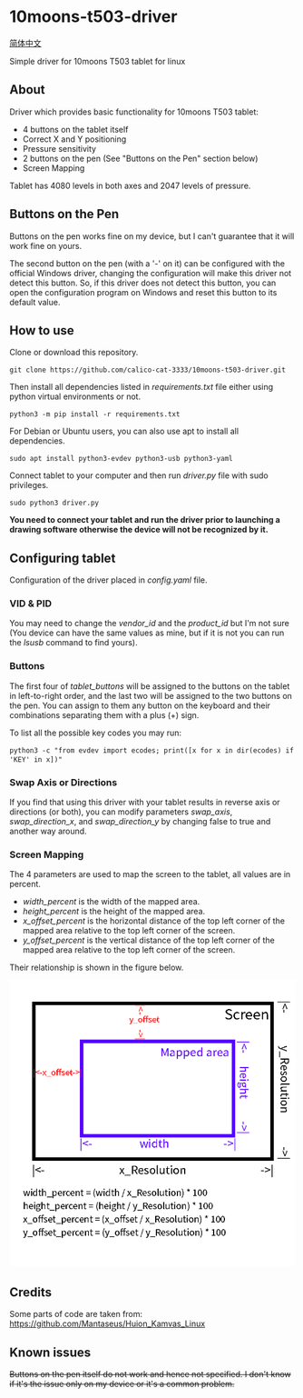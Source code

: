 # 10moons-t503-driver

[简体中文](https://github.com/calico-cat-3333/10moons-t503-driver/blob/master/README_zh.md)

Simple driver for 10moons T503 tablet for linux

## About

Driver which provides basic functionality for 10moons T503 tablet:
* 4 buttons on the tablet itself
* Correct X and Y positioning
* Pressure sensitivity
* 2 buttons on the pen (See "Buttons on the Pen" section below)
* Screen Mapping

Tablet has 4080 levels in both axes and 2047 levels of pressure.

## Buttons on the Pen

Buttons on the pen works fine on my device, but I can't guarantee that it will work fine on yours.

The second button on the pen (with a '-' on it) can be configured with the official Windows driver, changing the configuration will make this driver not detect this button. So, if this driver does not detect this button, you can open the configuration program on Windows and reset this button to its default value.

## How to use

Clone or download this repository.

```
git clone https://github.com/calico-cat-3333/10moons-t503-driver.git
```

Then install all dependencies listed in _requirements.txt_ file either using python virtual environments or not.

```
python3 -m pip install -r requirements.txt
```

For Debian or Ubuntu users, you can also use apt to install all dependencies.

```
sudo apt install python3-evdev python3-usb python3-yaml
```

Connect tablet to your computer and then run _driver.py_ file with sudo privileges.

```
sudo python3 driver.py
```

**You need to connect your tablet and run the driver prior to launching a drawing software otherwise the device will not be recognized by it.**

## Configuring tablet

Configuration of the driver placed in _config.yaml_ file.

### VID & PID

You may need to change the *vendor_id* and the *product_id* but I'm not sure (You device can have the same values as mine, but if it is not you can run the *lsusb* command to find yours).

### Buttons

The first four of *tablet_buttons* will be assigned to the buttons on the tablet in left-to-right order, and the last two will be assigned to the two buttons on the pen. You can assign to them any button on the keyboard and their combinations separating them with a plus (+) sign.

To list all the possible key codes you may run:
```
python3 -c "from evdev import ecodes; print([x for x in dir(ecodes) if 'KEY' in x])"
```

### Swap Axis or Directions

If you find that using this driver with your tablet results in reverse axis or directions (or both), you can modify parameters *swap_axis*, *swap_direction_x*, and *swap_direction_y* by changing false to true and another way around.

### Screen Mapping

The 4 parameters are used to map the screen to the tablet, all values are in percent.
* *width_percent* is the width of the mapped area.
* *height_percent* is the height of the mapped area.
* *x_offset_percent* is the horizontal distance of the top left corner of the mapped area relative to the top left corner of the screen.
* *y_offset_percent* is the vertical distance of the top left corner of the mapped area relative to the top left corner of the screen.

Their relationship is shown in the figure below.

![screen_mapping.png](screen_mapping.png)

## Credits

Some parts of code are taken from: https://github.com/Mantaseus/Huion_Kamvas_Linux

## Known issues

~~Buttons on the pen itself do not work and hence not specified. I don't know if it's the issue only on my device or it's a common problem.~~
